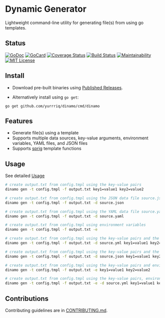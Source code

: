 # Dynamic Generator

Lightweight command-line utility for generating file(s) from using go templates.

## Status

[![GoDoc][1]][2]
[![GoCard][3]][4]
[![Coverage Status][5]][6]
[![Build Status][7]][8]
[![Maintainability][11]][12]
[![MIT License][9]][10]

[1]: https://godoc.org/github.com/yurrriq/dinamo?status.svg
[2]: https://godoc.org/github.com/yurrriq/dinamo
[3]: https://goreportcard.com/badge/yurrriq/dinamo
[4]: https://goreportcard.com/report/github.com/yurrriq/dinamo
[5]: https://coveralls.io/repos/github/yurrriq/dinamo/badge.svg?branch=master
[6]: https://coveralls.io/github/yurrriq/dinamo?branch=master
[7]: https://travis-ci.org/yurrriq/dinamo.svg?branch=master
[8]: https://travis-ci.org/yurrriq/dinamo
[9]: http://img.shields.io/badge/license-MIT-blue.svg?style=flat-square
[10]: https://github.com/yurrriq/dinamo/blob/master/LICENSE
[11]: https://api.codeclimate.com/v1/badges/f26bf4e7607a7940d26b/maintainability
[12]: https://codeclimate.com/github/yurrriq/dinamo/maintainability


## Install

- Download pre-built binaries using [Published Releases](https://github.com/yurrriq/dinamo/releases).

- Alternatively install using `go get`:
```
go get github.com/yurrriq/dinamo/cmd/dinamo
```

## Features

- Generate file(s) using a template
- Supports multiple data sources, key-value arguments, environment variables, YAML files, and JSON files
- Supports [sprig](http://masterminds.github.io/sprig) template functions


## Usage

See detailed [Usage](docs/dinamo.md)

```bash
# create output.txt from config.tmpl using the key-value pairs
dinamo gen -t config.tmpl -f output.txt key1=value1 key2=value2

# create output.txt from config.tmpl using the JSON data file source.json
dinamo gen -t config.tmpl -f output.txt -d source.json

# create output.txt from config.tmpl using the YAML data file source.yaml
dinamo gen -t config.tmpl -f output.txt -d source.yaml

# create output.txt from config.tmpl using environment variables
dinamo gen -t config.tmpl -f output.txt -e

# create output.txt from config.tmpl using the key-value pairs and the YAML data file source.yml
dinamo gen -t config.tmpl -f output.txt -d source.yml key1=value1 key2=value2

# create output.txt from config.tmpl using the key-value pairs and the JSON data file source.json
dinamo gen -t config.tmpl -f output.txt -d source.json key1=value1 key2=value2

# create output.txt from config.tmpl using the key-value pairs and environment variables
dinamo gen -t config.tmpl -f output.txt -e key1=value1 key2=value2

# create output.txt from config.tmpl using the key-value pairs, environment variables, and the YAML data file source.yml
dinamo gen -t config.tmpl -f output.txt -e -d source.yml key1=value1 key2=value2
```

## Contributions

Contributing guidelines are in [CONTRIBUTING.md](CONTRIBUTING.md).
